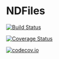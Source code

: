 # NDFiles

[![Build Status](https://travis-ci.org/yakir12/NDFiles.jl.svg?branch=master)](https://travis-ci.org/yakir12/NDFiles.jl)

[![Coverage Status](https://coveralls.io/repos/yakir12/NDFiles.jl/badge.svg?branch=master&service=github)](https://coveralls.io/github/yakir12/NDFiles.jl?branch=master)

[![codecov.io](http://codecov.io/github/yakir12/NDFiles.jl/coverage.svg?branch=master)](http://codecov.io/github/yakir12/NDFiles.jl?branch=master)
